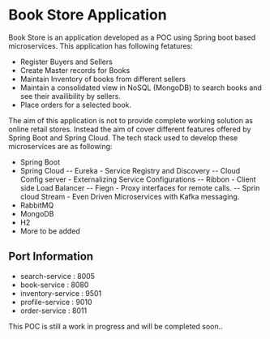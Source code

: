 # Book Store Application 

Book Store is an application developed as a POC using Spring boot based microservices. This application has following fetatures:

- Register Buyers and Sellers
- Create Master records for Books
- Maintain Inventory of books from different sellers
- Maintain a consolidated view in NoSQL (MongoDB) to search books and see their availibility by sellers.
- Place orders for a selected book.


The aim of this application is not to provide complete working solution as online retail stores. Instead the aim of cover different features offered by Spring Boot and Spring Cloud. The tech stack used to develop these microservices are as following:

- Spring Boot
- Spring Cloud 
-- Eureka - Service Registry and Discovery
-- Cloud Config server - Externalizing Service Configurations
-- Ribbon - Client side Load Balancer
-- Fiegn - Proxy interfaces for remote calls.
-- Sprin cloud Stream - Even Driven Microservices with Kafka messaging.
- RabbitMQ
- MongoDB 
- H2
- More to be added 


## Port Information
- search-service : 8005
- book-service : 8080
- inventory-service : 9501
- profile-service : 9010
- order-service : 8011


This POC is still a work in progress and will be completed soon..

